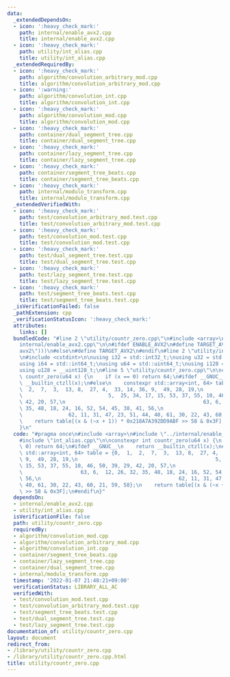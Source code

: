 ```yaml
---
data:
  _extendedDependsOn:
  - icon: ':heavy_check_mark:'
    path: internal/enable_avx2.cpp
    title: internal/enable_avx2.cpp
  - icon: ':heavy_check_mark:'
    path: utility/int_alias.cpp
    title: utility/int_alias.cpp
  _extendedRequiredBy:
  - icon: ':heavy_check_mark:'
    path: algorithm/convolution_arbitrary_mod.cpp
    title: algorithm/convolution_arbitrary_mod.cpp
  - icon: ':warning:'
    path: algorithm/convolution_int.cpp
    title: algorithm/convolution_int.cpp
  - icon: ':heavy_check_mark:'
    path: algorithm/convolution_mod.cpp
    title: algorithm/convolution_mod.cpp
  - icon: ':heavy_check_mark:'
    path: container/dual_segment_tree.cpp
    title: container/dual_segment_tree.cpp
  - icon: ':heavy_check_mark:'
    path: container/lazy_segment_tree.cpp
    title: container/lazy_segment_tree.cpp
  - icon: ':heavy_check_mark:'
    path: container/segment_tree_beats.cpp
    title: container/segment_tree_beats.cpp
  - icon: ':heavy_check_mark:'
    path: internal/modulo_transform.cpp
    title: internal/modulo_transform.cpp
  _extendedVerifiedWith:
  - icon: ':heavy_check_mark:'
    path: test/convolution_arbitrary_mod.test.cpp
    title: test/convolution_arbitrary_mod.test.cpp
  - icon: ':heavy_check_mark:'
    path: test/convolution_mod.test.cpp
    title: test/convolution_mod.test.cpp
  - icon: ':heavy_check_mark:'
    path: test/dual_segment_tree.test.cpp
    title: test/dual_segment_tree.test.cpp
  - icon: ':heavy_check_mark:'
    path: test/lazy_segment_tree.test.cpp
    title: test/lazy_segment_tree.test.cpp
  - icon: ':heavy_check_mark:'
    path: test/segment_tree_beats.test.cpp
    title: test/segment_tree_beats.test.cpp
  _isVerificationFailed: false
  _pathExtension: cpp
  _verificationStatusIcon: ':heavy_check_mark:'
  attributes:
    links: []
  bundledCode: "#line 2 \"utility/countr_zero.cpp\"\n#include <array>\n#line 2 \"\
    internal/enable_avx2.cpp\"\n\n#ifdef ENABLE_AVX2\n#define TARGET_AVX2 __attribute__((target(\"\
    avx2\")))\n#else\n#define TARGET_AVX2\n#endif\n#line 2 \"utility/int_alias.cpp\"\
    \n#include <cstdint>\n\nusing i32 = std::int32_t;\nusing u32 = std::uint32_t;\n\
    using i64 = std::int64_t;\nusing u64 = std::uint64_t;\nusing i128 = __int128_t;\n\
    using u128 = __uint128_t;\n#line 5 \"utility/countr_zero.cpp\"\n\nconstexpr int\
    \ countr_zero(u64 x) {\n    if (x == 0) return 64;\n#ifdef __GNUC__\n    return\
    \ __builtin_ctzll(x);\n#else\n    constexpr std::array<int, 64> table = {0,  1,\
    \  2,  7,  3,  13, 8,  27, 4,  33, 14, 36, 9,  49, 28, 19,\n                 \
    \                            5,  25, 34, 17, 15, 53, 37, 55, 10, 46, 50, 39, 29,\
    \ 42, 20, 57,\n                                             63, 6,  12, 26, 32,\
    \ 35, 48, 18, 24, 16, 52, 54, 45, 38, 41, 56,\n                              \
    \               62, 11, 31, 47, 23, 51, 44, 40, 61, 30, 22, 43, 60, 21, 59, 58};\n\
    \    return table[(x & (~x + 1)) * 0x218A7A392DD9ABF >> 58 & 0x3F];\n#endif\n\
    }\n"
  code: "#pragma once\n#include <array>\n#include \"../internal/enable_avx2.cpp\"\n\
    #include \"int_alias.cpp\"\n\nconstexpr int countr_zero(u64 x) {\n    if (x ==\
    \ 0) return 64;\n#ifdef __GNUC__\n    return __builtin_ctzll(x);\n#else\n    constexpr\
    \ std::array<int, 64> table = {0,  1,  2,  7,  3,  13, 8,  27, 4,  33, 14, 36,\
    \ 9,  49, 28, 19,\n                                             5,  25, 34, 17,\
    \ 15, 53, 37, 55, 10, 46, 50, 39, 29, 42, 20, 57,\n                          \
    \                   63, 6,  12, 26, 32, 35, 48, 18, 24, 16, 52, 54, 45, 38, 41,\
    \ 56,\n                                             62, 11, 31, 47, 23, 51, 44,\
    \ 40, 61, 30, 22, 43, 60, 21, 59, 58};\n    return table[(x & (~x + 1)) * 0x218A7A392DD9ABF\
    \ >> 58 & 0x3F];\n#endif\n}"
  dependsOn:
  - internal/enable_avx2.cpp
  - utility/int_alias.cpp
  isVerificationFile: false
  path: utility/countr_zero.cpp
  requiredBy:
  - algorithm/convolution_mod.cpp
  - algorithm/convolution_arbitrary_mod.cpp
  - algorithm/convolution_int.cpp
  - container/segment_tree_beats.cpp
  - container/lazy_segment_tree.cpp
  - container/dual_segment_tree.cpp
  - internal/modulo_transform.cpp
  timestamp: '2022-01-07 21:48:21+09:00'
  verificationStatus: LIBRARY_ALL_AC
  verifiedWith:
  - test/convolution_mod.test.cpp
  - test/convolution_arbitrary_mod.test.cpp
  - test/segment_tree_beats.test.cpp
  - test/dual_segment_tree.test.cpp
  - test/lazy_segment_tree.test.cpp
documentation_of: utility/countr_zero.cpp
layout: document
redirect_from:
- /library/utility/countr_zero.cpp
- /library/utility/countr_zero.cpp.html
title: utility/countr_zero.cpp
---
```

